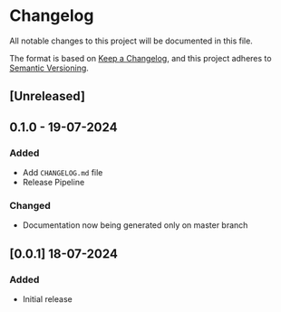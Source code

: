 # Changelog

All notable changes to this project will be documented in this file.

The format is based on [Keep a Changelog](https://keepachangelog.com/en/1.1.0/),
and this project adheres to [Semantic Versioning](https://semver.org/spec/v2.0.0.html).

## [Unreleased]

## 0.1.0 - 19-07-2024

### Added

- Add `CHANGELOG.md` file
- Release Pipeline

### Changed

- Documentation now being generated only on master branch

## [0.0.1] 18-07-2024

### Added

- Initial release
